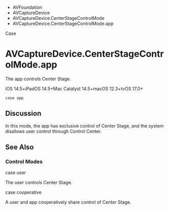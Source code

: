 

- AVFoundation
- AVCaptureDevice
- AVCaptureDevice.CenterStageControlMode
-  AVCaptureDevice.CenterStageControlMode.app 

Case

# AVCaptureDevice.CenterStageControlMode.app

The app controls Center Stage.

iOS 14.5+iPadOS 14.5+Mac Catalyst 14.5+macOS 12.3+tvOS 17.0+

``` source
case app
```

## Discussion

In this mode, the app has exclusive control of Center Stage, and the system disallows user control through Control Center.

## See Also

### Control Modes

case user

The user controls Center Stage.

case cooperative

A user and app cooperatively share control of Center Stage.


